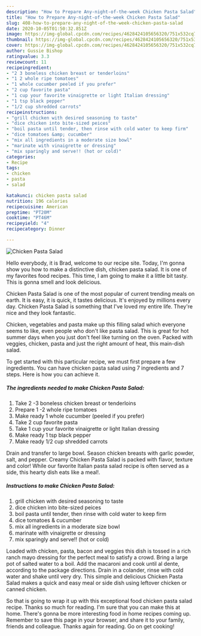 ```yaml
---
description: "How to Prepare Any-night-of-the-week Chicken Pasta Salad"
title: "How to Prepare Any-night-of-the-week Chicken Pasta Salad"
slug: 408-how-to-prepare-any-night-of-the-week-chicken-pasta-salad
date: 2020-10-05T01:50:32.851Z
image: https://img-global.cpcdn.com/recipes/4628424105656320/751x532cq70/chicken-pasta-salad-recipe-main-photo.jpg
thumbnail: https://img-global.cpcdn.com/recipes/4628424105656320/751x532cq70/chicken-pasta-salad-recipe-main-photo.jpg
cover: https://img-global.cpcdn.com/recipes/4628424105656320/751x532cq70/chicken-pasta-salad-recipe-main-photo.jpg
author: Gussie Bishop
ratingvalue: 3.3
reviewcount: 11
recipeingredient:
- "2 3 boneless chicken breast or tenderloins"
- "1 2 whole ripe tomatoes"
- "1 whole cucumber peeled if you prefer"
- "2 cup favorite pasta"
- "1 cup your favorite vinaigrette or light Italian dressing"
- "1 tsp black pepper"
- "1/2 cup shredded carrots"
recipeinstructions:
- "grill chicken with desired seasoning to taste"
- "dice chicken into bite-sized peices"
- "boil pasta until tender, then rinse with cold water to keep firm"
- "dice tomatoes &amp; cucumber"
- "mix all ingredients in a moderate size bowl"
- "marinate with vinaigrette or dressing"
- "mix sparingly and serve!! (hot or cold)"
categories:
- Recipe
tags:
- chicken
- pasta
- salad

katakunci: chicken pasta salad 
nutrition: 196 calories
recipecuisine: American
preptime: "PT20M"
cooktime: "PT46M"
recipeyield: "4"
recipecategory: Dinner

---
```



![Chicken Pasta Salad](https://img-global.cpcdn.com/recipes/4628424105656320/751x532cq70/chicken-pasta-salad-recipe-main-photo.jpg)

Hello everybody, it is Brad, welcome to our recipe site. Today, I'm gonna show you how to make a distinctive dish, chicken pasta salad. It is one of my favorites food recipes. This time, I am going to make it a little bit tasty. This is gonna smell and look delicious.

Chicken Pasta Salad is one of the most popular of current trending meals on earth. It is easy, it is quick, it tastes delicious. It's enjoyed by millions every day. Chicken Pasta Salad is something that I've loved my entire life. They're nice and they look fantastic.

Chicken, vegetables and pasta make up this filling salad which everyone seems to like, even people who don&#39;t like pasta salad. This is great for hot summer days when you just don&#39;t feel like turning on the oven. Packed with veggies, chicken, pasta and just the right amount of heat, this main-dish salad.


To get started with this particular recipe, we must first prepare a few ingredients. You can have chicken pasta salad using 7 ingredients and 7 steps. Here is how you can achieve it.

<!--inarticleads1-->

##### The ingredients needed to make Chicken Pasta Salad:

1. Take 2 -3 boneless chicken breast or tenderloins
1. Prepare 1 -2 whole ripe tomatoes
1. Make ready 1 whole cucumber (peeled if you prefer)
1. Take 2 cup favorite pasta
1. Take 1 cup your favorite vinaigrette or light Italian dressing
1. Make ready 1 tsp black pepper
1. Make ready 1/2 cup shredded carrots


Drain and transfer to large bowl. Season chicken breasts with garlic powder, salt, and pepper. Creamy Chicken Pasta Salad is packed with flavor, texture and color! While our favorite Italian pasta salad recipe is often served as a side, this hearty dish eats like a meal!. 

<!--inarticleads2-->

##### Instructions to make Chicken Pasta Salad:

1. grill chicken with desired seasoning to taste
1. dice chicken into bite-sized peices
1. boil pasta until tender, then rinse with cold water to keep firm
1. dice tomatoes &amp; cucumber
1. mix all ingredients in a moderate size bowl
1. marinate with vinaigrette or dressing
1. mix sparingly and serve!! (hot or cold)


Loaded with chicken, pasta, bacon and veggies this dish is tossed in a rich ranch mayo dressing for the perfect meal to satisfy a crowd. Bring a large pot of salted water to a boil. Add the macaroni and cook until al dente, according to the package directions. Drain in a colander, rinse with cold water and shake until very dry. This simple and delicious Chicken Pasta Salad makes a quick and easy meal or side dish using leftover chicken or canned chicken. 

So that is going to wrap it up with this exceptional food chicken pasta salad recipe. Thanks so much for reading. I'm sure that you can make this at home. There's gonna be more interesting food in home recipes coming up. Remember to save this page in your browser, and share it to your family, friends and colleague. Thanks again for reading. Go on get cooking!
